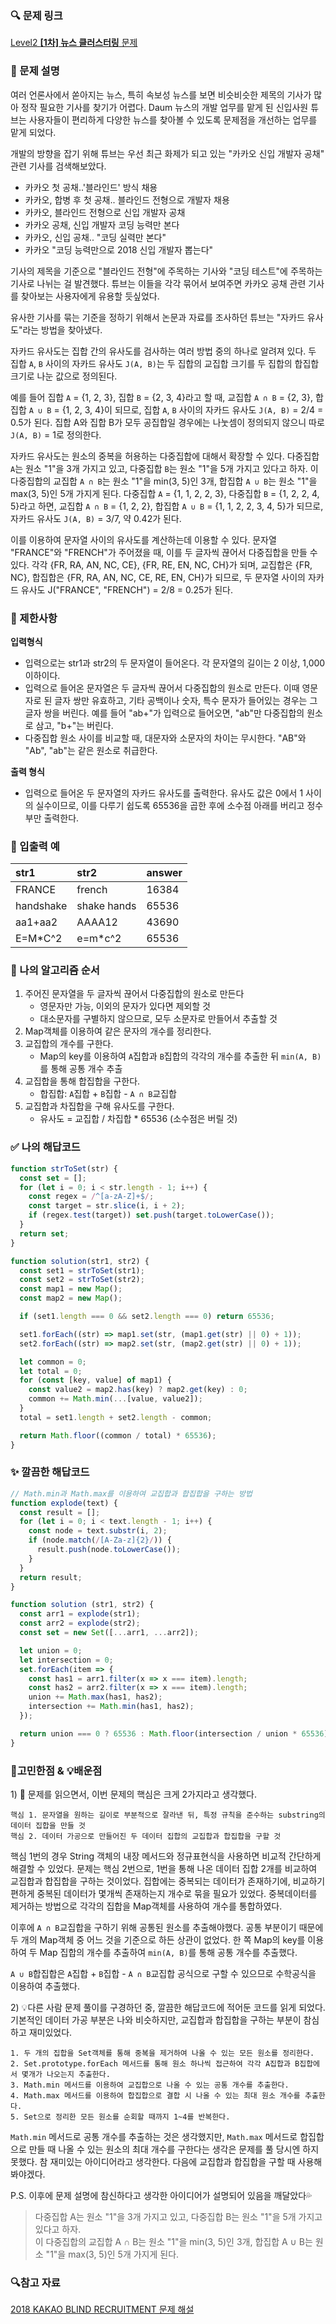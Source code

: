 ### 🔍 문제 링크
[Level2 **\[1차\] 뉴스 클러스터링** 문제](https://school.programmers.co.kr/learn/courses/30/lessons/17677?language=javascript)

### 📘 문제 설명
여러 언론사에서 쏟아지는 뉴스, 특히 속보성 뉴스를 보면 비슷비슷한 제목의 기사가 많아 정작 필요한 기사를 찾기가 어렵다. Daum 뉴스의 개발 업무를 맡게 된 신입사원 튜브는 사용자들이 편리하게 다양한 뉴스를 찾아볼 수 있도록 문제점을 개선하는 업무를 맡게 되었다.

개발의 방향을 잡기 위해 튜브는 우선 최근 화제가 되고 있는 "카카오 신입 개발자 공채" 관련 기사를 검색해보았다.

- 카카오 첫 공채..'블라인드' 방식 채용
- 카카오, 합병 후 첫 공채.. 블라인드 전형으로 개발자 채용
- 카카오, 블라인드 전형으로 신입 개발자 공채
- 카카오 공채, 신입 개발자 코딩 능력만 본다
- 카카오, 신입 공채.. "코딩 실력만 본다"
- 카카오 "코딩 능력만으로 2018 신입 개발자 뽑는다"

기사의 제목을 기준으로 "블라인드 전형"에 주목하는 기사와 "코딩 테스트"에 주목하는 기사로 나뉘는 걸 발견했다. 튜브는 이들을 각각 묶어서 보여주면 카카오 공채 관련 기사를 찾아보는 사용자에게 유용할 듯싶었다.

유사한 기사를 묶는 기준을 정하기 위해서 논문과 자료를 조사하던 튜브는 "자카드 유사도"라는 방법을 찾아냈다.

자카드 유사도는 집합 간의 유사도를 검사하는 여러 방법 중의 하나로 알려져 있다. 두 집합 `A`, `B` 사이의 자카드 유사도 `J(A, B)`는 두 집합의 교집합 크기를 두 집합의 합집합 크기로 나눈 값으로 정의된다.

예를 들어 집합 `A` = {1, 2, 3}, 집합 `B` = {2, 3, 4}라고 할 때, 교집합 `A ∩ B` = {2, 3}, 합집합 `A ∪ B` = {1, 2, 3, 4}이 되므로, 집합 `A`, `B` 사이의 자카드 유사도 `J(A, B)` = 2/4 = 0.5가 된다. 집합 A와 집합 B가 모두 공집합일 경우에는 나눗셈이 정의되지 않으니 따로 `J(A, B)` = 1로 정의한다.

자카드 유사도는 원소의 중복을 허용하는 다중집합에 대해서 확장할 수 있다. 다중집합 `A`는 원소 "1"을 3개 가지고 있고, 다중집합 `B`는 원소 "1"을 5개 가지고 있다고 하자. 이 다중집합의 교집합 `A ∩ B`는 원소 "1"을 min(3, 5)인 3개, 합집합 `A ∪ B`는 원소 "1"을 max(3, 5)인 5개 가지게 된다. 다중집합 `A` = {1, 1, 2, 2, 3}, 다중집합 `B` = {1, 2, 2, 4, 5}라고 하면, 교집합 `A ∩ B` = {1, 2, 2}, 합집합 `A ∪ B` = {1, 1, 2, 2, 3, 4, 5}가 되므로, 자카드 유사도 `J(A, B)` = 3/7, 약 0.42가 된다.

이를 이용하여 문자열 사이의 유사도를 계산하는데 이용할 수 있다. 문자열 "FRANCE"와 "FRENCH"가 주어졌을 때, 이를 두 글자씩 끊어서 다중집합을 만들 수 있다. 각각 {FR, RA, AN, NC, CE}, {FR, RE, EN, NC, CH}가 되며, 교집합은 {FR, NC}, 합집합은 {FR, RA, AN, NC, CE, RE, EN, CH}가 되므로, 두 문자열 사이의 자카드 유사도 J("FRANCE", "FRENCH") = 2/8 = 0.25가 된다.

### 📕 제한사항
**입력형식**  
- 입력으로는 str1과 str2의 두 문자열이 들어온다. 각 문자열의 길이는 2 이상, 1,000 이하이다.
- 입력으로 들어온 문자열은 두 글자씩 끊어서 다중집합의 원소로 만든다. 이때 영문자로 된 글자 쌍만 유효하고, 기타 공백이나 숫자, 특수 문자가 들어있는 경우는 그 글자 쌍을 버린다. 예를 들어 "ab+"가 입력으로 들어오면, "ab"만 다중집합의 원소로 삼고, "b+"는 버린다.
- 다중집합 원소 사이를 비교할 때, 대문자와 소문자의 차이는 무시한다. "AB"와 "Ab", "ab"는 같은 원소로 취급한다.

**출력 형식**  
- 입력으로 들어온 두 문자열의 자카드 유사도를 출력한다. 유사도 값은 0에서 1 사이의 실수이므로, 이를 다루기 쉽도록 65536을 곱한 후에 소수점 아래를 버리고 정수부만 출력한다.

### 📙 입출력 예
|str1|str2|answer|
|:---|:---|:---|
|FRANCE|french|16384|
|handshake|shake hands|65536|
|aa1+aa2|AAAA12|43690|
|E=M*C^2|e=m*c^2|65536|

### 📔 나의 알고리즘 순서
1. 주어진 문자열을 두 글자씩 끊어서 다중집합의 원소로 만든다
   - 영문자만 가능, 이외의 문자가 있다면 제외할 것
   - 대소문자를 구별하지 않으므로, 모두 소문자로 만들어서 추출할 것
2. Map객체를 이용하여 같은 문자의 개수를 정리한다.
3. 교집합의 개수를 구한다.
   - Map의 key를 이용하여 `A`집합과 `B`집합의 각각의 개수를 추출한 뒤 `min(A, B)`를 통해 공통 개수 추출
4. 교집합을 통해 합집합을 구한다.
   - 합집합: `A`집합 + `B`집합 - `A ∩ B`교집합
5. 교집합과 차집합을 구해 유사도를 구한다.
   - 유사도 = 교집합 / 차집합 * 65536 (소수점은 버릴 것)

### ✅ 나의 해답코드
```javascript
function strToSet(str) {
  const set = [];
  for (let i = 0; i < str.length - 1; i++) {
    const regex = /^[a-zA-Z]+$/;
    const target = str.slice(i, i + 2);
    if (regex.test(target)) set.push(target.toLowerCase());
  }
  return set;
}

function solution(str1, str2) {
  const set1 = strToSet(str1);
  const set2 = strToSet(str2);
  const map1 = new Map();
  const map2 = new Map();

  if (set1.length === 0 && set2.length === 0) return 65536;

  set1.forEach((str) => map1.set(str, (map1.get(str) || 0) + 1));
  set2.forEach((str) => map2.set(str, (map2.get(str) || 0) + 1));

  let common = 0;
  let total = 0;
  for (const [key, value] of map1) {
    const value2 = map2.has(key) ? map2.get(key) : 0;
    common += Math.min(...[value, value2]);
  }
  total = set1.length + set2.length - common;

  return Math.floor((common / total) * 65536);
}

```

### ✨ 깔끔한 해답코드
```javascript
// Math.min과 Math.max를 이용하여 교집합과 합집합을 구하는 방법
function explode(text) {
  const result = [];
  for (let i = 0; i < text.length - 1; i++) {
    const node = text.substr(i, 2);
    if (node.match(/[A-Za-z]{2}/)) {
      result.push(node.toLowerCase());
    }
  }
  return result;
}

function solution (str1, str2) {
  const arr1 = explode(str1);
  const arr2 = explode(str2);
  const set = new Set([...arr1, ...arr2]);

  let union = 0;
  let intersection = 0;
  set.forEach(item => {
    const has1 = arr1.filter(x => x === item).length;
    const has2 = arr2.filter(x => x === item).length;
    union += Math.max(has1, has2);
    intersection += Math.min(has1, has2);
  });

  return union === 0 ? 65536 : Math.floor(intersection / union * 65536);
}
```

### 📝고민한점 & 💡배운점
1\) 🤔 문제를 읽으면서, 이번 문제의 핵심은 크게 2가지라고 생각했다.
```
핵심 1. 문자열을 원하는 길이로 부분적으로 잘라낸 뒤, 특정 규칙을 준수하는 substring의 데이터 집합을 만들 것
핵심 2. 데이터 가공으로 만들어진 두 데이터 집합의 교집합과 합집합을 구할 것
```

핵심 1번의 경우 String 객체의 내장 메서드와 정규표현식을 사용하면 비교적 간단하게 해결할 수 있었다. 문제는 핵심 2번으로, 1번을 통해 나온 데이터 집합 2개를 비교하여 교집합과 합집합을 구하는 것이었다. 집합에는 중복되는 데이터가 존재하기에, 비교하기 편하게 중복된 데이터가 몇개씩 존재하는지 개수로 묶을 필요가 있었다. 중복데이터를 제거하는 방법으로 각각의 집합을 Map객체를 사용하여 개수를 통합하였다.

이후에 `A ∩ B`교집합을 구하기 위해 공통된 원소를 추출해야했다. 공통 부분이기 때문에 두 개의 Map객체 중 어느 것을 기준으로 하든 상관이 없었다. 한 쪽 Map의 key를 이용하여 두 Map 집합의 개수를 추출하여 `min(A, B)`를 통해 공통 개수를 추출했다.

`A ∪ B`합집합은 `A`집합 + `B`집합 - `A ∩ B`교집합 공식으로 구할 수 있으므로 수학공식을 이용하여 추출했다.

2\) 💡다른 사람 문제 풀이를 구경하던 중, 깔끔한 해답코드에 적어둔 코드를 읽게 되었다. 기본적인 데이터 가공 부분은 나와 비슷하지만, 교집합과 합집합을 구하는 부분이 참심하고 재미있었다.

```
1. 두 개의 집합을 Set객체를 통해 중복을 제거하여 나올 수 있는 모든 원소를 정리한다.
2. Set.prototype.forEach 메서드를 통해 원소 하나씩 접근하여 각각 A집합과 B집합에서 몇개가 나오는지 추출한다.
3. Math.min 메서드를 이용하여 교집합으로 나올 수 있는 공통 개수를 추출한다.
4. Math.max 메서드를 이용하여 합집합으로 결합 시 나올 수 있는 최대 원소 개수를 추출한다.
5. Set으로 정리한 모든 원소를 순회할 때까지 1~4를 반복한다.
```

`Math.min` 메서드로 공통 개수를 추출하는 것은 생각했지만, `Math.max` 메서드로 합집합으로 만들 때 나올 수 있는 원소의 최대 개수를 구한다는 생각은 문제를 풀 당시엔 하지 못했다. 참 재미있는 아이디어라고 생각한다. 다음에 교집합과 합집합을 구할 때 사용해봐야겠다.

P.S. 이후에 문제 설명에 참신하다고 생각한 아이디어가 설명되어 있음을 깨달았다💦
> 다중집합 A는 원소 "1"을 3개 가지고 있고, 다중집합 B는 원소 "1"을 5개 가지고 있다고 하자.   
> 이 다중집합의 교집합 A ∩ B는 원소 "1"을 min(3, 5)인 3개, 합집합 A ∪ B는 원소 "1"을 max(3, 5)인 5개 가지게 된다.

### 🔍참고 자료
[2018  KAKAO BLIND RECRUITMENT 문제 해설](https://tech.kakao.com/2017/09/27/kakao-blind-recruitment-round-1/)